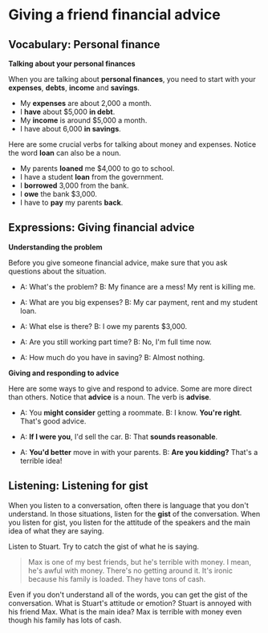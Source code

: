 # Giving a friend financial advice

## Vocabulary: Personal finance

**Talking about your personal finances**
 	 	 
When you are talking about **personal finances**, you need to start with your **expenses**, **debts**, **income** and **savings**.

- My **expenses** are about 2,000 a month.
- I **have** about $5,000 **in debt**.
- My **income** is around $5,000 a month.
- I have about 6,000 **in savings**.

Here are some crucial verbs for talking about money and expenses. Notice the word **loan** can also be a noun.

- My parents **loaned** me $4,000 to go to school.
- I have a student **loan** from the government.
- I **borrowed** 3,000 from the bank.
- I **owe** the bank $3,000.
- I have to **pay** my parents **back**.

## Expressions: Giving financial advice

**Understanding the problem**

Before you give someone financial advice, make sure that you ask questions about the situation.

- A: What's the problem?
  B: My finance are a mess! My rent is killing me.

- A: What are you big expenses?
  B: My car payment, rent and my student loan.
  
- A: What else is there?
  B: I owe my parents $3,000.
  
- A: Are you still working part time?
  B: No, I'm full time now.
  
- A: How much do you have in saving?
  B: Almost nothing.

**Giving and responding to advice**

Here are some ways to give and respond to advice. Some are more direct than others. Notice that **advice** is a noun. The verb is **advise**.

- A: You **might consider** getting a roommate.
  B: I know. **You're right**. That's good advice.
  
- A: **If I were you**, I'd sell the car.
  B: That **sounds reasonable**.
  
- A: **You'd better** move in with your parents.
  B: **Are you kidding?** That's a terrible idea!

## Listening: Listening for gist

When you listen to a conversation, often there is language that you don't understand. In those situations, listen for the **gist** of the conversation. When you listen for gist, you listen for the attitude of the speakers and the main idea of what they are saying.

Listen to Stuart. Try to catch the gist of what he is saying.

> Max is one of my best friends, but he's terrible with money. I mean, he's awful with money. There's no getting around it. It's ironic because his family is loaded. They have tons of cash.

Even if you don't understand all of the words, you can get the gist of the conversation. What is Stuart's attitude or emotion? Stuart is annoyed with his friend Max. What is the main idea? Max is terrible with money even though his family has lots of cash.

